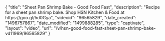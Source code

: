 {
    "title": "Sheet Pan Shrimp Bake - Good Food Fast",
    "description": "Recipe for a sheet pan shrimp bake. Shop HSN Kitchen & Food at https:\/\/goo.gl\/5d0Gya",
    "videoid": "96565829",
    "date_created": "1496757867",
    "date_modified": "1499888285",
    "type": "captivate",
    "layout": "video",
    "url": "\/v\/hsn-good-food-fast-sheet-pan-shrimp-bake-vd11969\/96565829"
}
